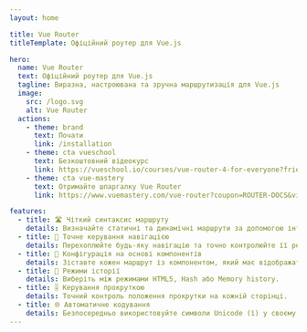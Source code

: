 ```yaml
---
layout: home

title: Vue Router
titleTemplate: Офіційний роутер для Vue.js

hero: 
  name: Vue Router
  text: Офіційний роутер для Vue.js
  tagline: Виразна, настроювана та зручна маршрутизація для Vue.js
  image:
    src: /logo.svg
    alt: Vue Router
  actions:
    - theme: brand
      text: Почати
      link: /installation
    - theme: cta vueschool
      text: Безкоштовний відеокурс
      link: https://vueschool.io/courses/vue-router-4-for-everyone?friend=vuerouter&utm_source=vuerouter&utm_medium=link&utm_campaign=homepage
    - theme: cta vue-mastery
      text: Отримайте шпаргалку Vue Router
      link: https://www.vuemastery.com/vue-router?coupon=ROUTER-DOCS&via=eduardo

features:
  - title: 🛣 Чіткий синтаксис маршруту
    details: Визначайте статичні та динамічні маршрути за допомогою інтуїтивно зрозумілого та потужного синтаксису.
  - title: 🛑 Точне керування навігацією
    details: Перехоплюйте будь-яку навігацію та точно контролюйте її результат.
  - title: 🧱 Конфігурація на основі компонентів
    details: Зіставте кожен маршрут із компонентом, який має відображатися.
  - title: 🔌 Режими історії
    details: Виберіть між режимами HTML5, Hash або Memory history.
  - title: 🎚 Керування прокруткою
    details: Точний контроль положення прокрутки на кожній сторінці.
  - title: 🌐 Автоматичне кодування
    details: Безпосередньо використовуйте символи Unicode (ї) у своєму коді.
---
```


<script setup>
import HomeSponsors from '../.vitepress/theme/components/HomeSponsors.vue'
import '../.vitepress/theme/styles/home-links.css'
</script>

<HomeSponsors />
